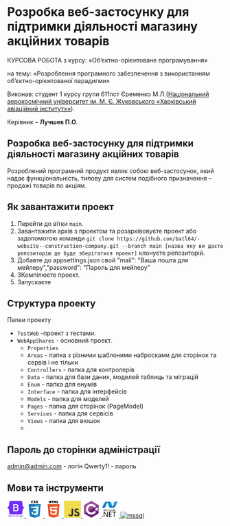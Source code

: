 # Розробка веб-застосунку для підтримки діяльності магазину акційних товарів
КУРСОВА РОБОТА
з курсу: «Об’єктно-орієнтоване програмування»

на тему: «Розроблення програмного забезпечення з використанням об’єктно-орієнтованої парадигми»

Виконав: студент 1 курсу  групи 611пст Єременко М.Л.([Національний аерокосмічний університет ім. М. Є. Жуковського
«Харківський авіаційний інститут»»](https://khai.edu/ua/)).

Керівник  – **Лучшев П.О**.
## Розробка веб-застосунку для підтримки діяльності магазину акційних товарів
Розроблений програмний продукт являє собою веб-застосунок, який надає функціональність, типову для систем подібного призначення – продажі товарів по акціям.
## Як завантажити проект
1. Перейти до вітки `main`.
2. Завантажити архів з проектом та розархівовуєте проект або задопомогою команди `git clone https://github.com/batl64/-website--construction-company.git --branch main [назва яку ви дасте репозиторію де буде зберігатися проект]` клонуєте репозиторій.
3. Добавте до appsettings.json свой   "mail": "Ваша пошта для мейлеру","password": "Пароль для мейлеру"
5. ЗКомпілюєте проект.
6. Запускаєте
## Структура проекту
Папки проекту
* `TestWeb` -проект з тестами.
* `WebAppShares` - основний проект.
   * `Properties` 
   * `Areas` - папка з різними шаблоними набросками для сторінок та сервів і не тільки 
   * `Controllers` - папка для контролерів
   * `Data` - папка для бази даних, моделей таблиць та міграцій
   * `Enum` - папка для енумів
   * `Interface` - папка для інтерфейсів
   * `Models` - папка для моделей
   * `Pages` - папка для сторінок (PageModel)
   * `Services` - папка для сервісів
   * `Views` - папка для вюшок
   *
## Пароль до сторінки адміністрації
 admin@admin.com - логін
 Qwerty1! - пароль
## Мови та інструменти
<p align="left">
  <a href="https://getbootstrap.com" target="_blank" rel="noreferrer"> <img src="https://raw.githubusercontent.com/devicons/devicon/master/icons/bootstrap/bootstrap-plain-wordmark.svg" alt="bootstrap" width="40" height="40"/> </a> 
  <a href="https://www.w3schools.com/css/" target="_blank" rel="noreferrer"> <img src="https://raw.githubusercontent.com/devicons/devicon/master/icons/css3/css3-original-wordmark.svg" alt="css3" width="40" height="40"/> </a>
  <a href="https://www.w3.org/html/" target="_blank" rel="noreferrer"> <img src="https://raw.githubusercontent.com/devicons/devicon/master/icons/html5/html5-original-wordmark.svg" alt="html5" width="40" height="40"/> </a> 
  <a href="https://developer.mozilla.org/en-US/docs/Web/JavaScript" target="_blank" rel="noreferrer"> <img src="https://raw.githubusercontent.com/devicons/devicon/master/icons/javascript/javascript-original.svg" alt="javascript" width="40" height="40"/> 
  <a href="https://www.w3schools.com/cs/" target="_blank" rel="noreferrer"> <img src="https://raw.githubusercontent.com/devicons/devicon/master/icons/csharp/csharp-original.svg" alt="csharp" width="40" height="40"/> </a> <a href="https://dotnet.microsoft.com/" target="_blank" rel="noreferrer"> <img src="https://raw.githubusercontent.com/devicons/devicon/master/icons/dot-net/dot-net-original-wordmark.svg" alt="dotnet" width="40" height="40"/> </a> <a href="https://www.microsoft.com/en-us/sql-server" target="_blank" rel="noreferrer"> <img src="https://www.svgrepo.com/show/303229/microsoft-sql-server-logo.svg" alt="mssql" width="40" height="40"/> </a> 
  </a>




